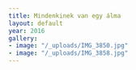 ```yaml
---
title: Mindenkinek van egy álma
layout: default
year: 2016
gallery:
- image: "/_uploads/IMG_3850.jpg"
- image: "/_uploads/IMG_3858.jpg"
---
```


